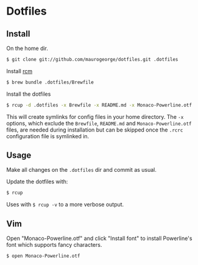 # Dotfiles

## Install

On the home dir.

```bash
$ git clone git://github.com/maurogeorge/dotfiles.git .dotfiles
```

Install [rcm](https://github.com/thoughtbot/rcm)

```bash
$ brew bundle .dotfiles/Brewfile
```

Install the dotfiles

```bash
$ rcup -d .dotfiles -x Brewfile -x README.md -x Monaco-Powerline.otf
```

This will create symlinks for config files in your home directory. The
`-x` options, which exclude the `Brewfile`, `README.md` and `Monaco-Powerline.otf` files, are
needed during installation but can be skipped once the `.rcrc`
configuration file is symlinked in.

## Usage

Make all changes on the `.dotfiles` dir and commit as usual.

Update the dotfiles with:

```bash
$ rcup
```

Uses with `$ rcup -v` to a more verbose output.

## Vim

Open "Monaco-Powerline.otf" and click "Install font" to install Powerline's font which supports fancy characters.

```bash
$ open Monaco-Powerline.otf
```

